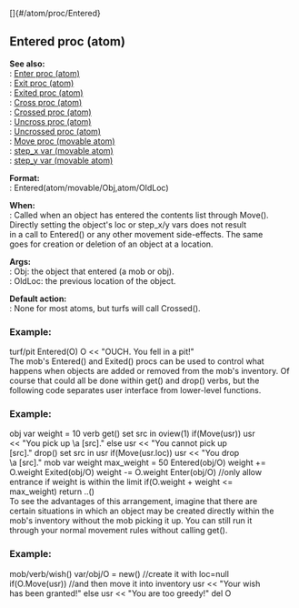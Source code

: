 []{#/atom/proc/Entered}    
## Entered proc (atom)    
**See also:**    
:   [Enter proc (atom)](/ref/atom/proc/Enter)    
:   [Exit proc (atom)](/ref/atom/proc/Exit)    
:   [Exited proc (atom)](/ref/atom/proc/Exited)    
:   [Cross proc (atom)](/ref/atom/proc/Cross)    
:   [Crossed proc (atom)](/ref/atom/proc/Crossed)    
:   [Uncross proc (atom)](/ref/atom/proc/Uncross)    
:   [Uncrossed proc (atom)](/ref/atom/proc/Uncrossed)    
:   [Move proc (movable atom)](/ref/atom/movable/proc/Move)    
:   [step_x var (movable atom)](/ref/atom/movable/var/step_x)    
:   [step_y var (movable atom)](/ref/atom/movable/var/step_y)    
<!-- -->    
**Format:**    
:   Entered(atom/movable/Obj,atom/OldLoc)    
<!-- -->    
**When:**    
:   Called when an object has entered the contents list through Move().    
    Directly setting the object\'s loc or step_x/y vars does not result    
    in a call to Entered() or any other movement side-effects. The same    
    goes for creation or deletion of an object at a location.    
<!-- -->    
**Args:**    
:   Obj: the object that entered (a mob or obj).    
:   OldLoc: the previous location of the object.    
<!-- -->    
**Default action:**    
:   None for most atoms, but turfs will call Crossed().    
### Example:    
turf/pit Entered(O) O \<\< \"OUCH. You fell in a pit!\"    
The mob\'s Entered() and Exited() procs can be used to control what    
happens when objects are added or removed from the mob\'s inventory. Of    
course that could all be done within get() and drop() verbs, but the    
following code separates user interface from lower-level functions.    
### Example:    
obj var weight = 10 verb get() set src in oview(1) if(Move(usr)) usr    
\<\< \"You pick up \\a \[src\].\" else usr \<\< \"You cannot pick up    
\[src\].\" drop() set src in usr if(Move(usr.loc)) usr \<\< \"You drop    
\\a \[src\].\" mob var weight max_weight = 50 Entered(obj/O) weight +=    
O.weight Exited(obj/O) weight -= O.weight Enter(obj/O) //only allow    
entrance if weight is within the limit if(O.weight + weight \<=    
max_weight) return ..()    
To see the advantages of this arrangement, imagine that there are    
certain situations in which an object may be created directly within the    
mob\'s inventory without the mob picking it up. You can still run it    
through your normal movement rules without calling get().    
### Example:    
mob/verb/wish() var/obj/O = new() //create it with loc=null    
if(O.Move(usr)) //and then move it into inventory usr \<\< \"Your wish    
has been granted!\" else usr \<\< \"You are too greedy!\" del O  